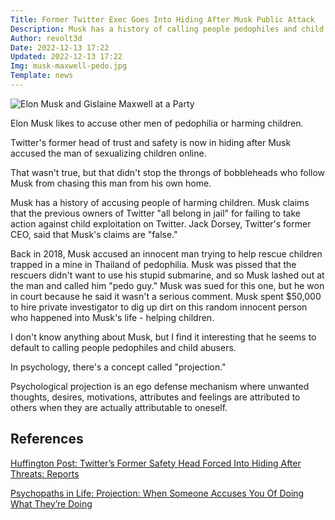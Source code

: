 ```yaml
---
Title: Former Twitter Exec Goes Into Hiding After Musk Public Attack
Description: Musk has a history of calling people pedophiles and child abusers
Author: revolt3d
Date: 2022-12-13 17:22
Updated: 2022-12-13 17:22
Img: musk-maxwell-pedo.jpg
Template: news
---
```

![Elon Musk and Gislaine Maxwell at a Party](%assets_url%/musk-maxwell-pedo.jpg)

Elon Musk likes to accuse other men of pedophilia or harming children. 

Twitter's former head of trust and safety is now in hiding after Musk accused the man of sexualizing children online.

That wasn't true, but that didn't stop the throngs of bobbleheads who follow Musk from chasing this man from his own home.

Musk has a history of accusing people of harming children. Musk claims that the previous owners of Twitter "all belong in jail" for failing to take action against child exploitation on Twitter. Jack Dorsey, Twitter's former CEO, said that Musk's claims are "false."

Back in 2018, Musk accused an innocent man trying to help rescue children trapped in a mine in Thailand of pedophilia. Musk was pissed that the rescuers didn't want to use his stupid submarine, and so Musk lashed out at the man and called him "pedo guy." Musk was sued for this one, but he won in court because he said it wasn't a serious comment. Musk spent $50,000 to hire private investigator to dig up dirt on this random innocent person who happened into Musk's life - helping children.

I don't know anything about Musk, but I find it interesting that he seems to default to calling people pedophiles and child abusers.

In psychology, there's a concept called "projection."

Psychological projection is an ego defense mechanism where unwanted thoughts, desires, motivations, attributes and feelings are attributed to others when they are actually attributable to oneself.

## References
[Huffington Post: Twitter’s Former Safety Head Forced Into Hiding After Threats: Reports](https://www.huffpost.com/entry/twitter-yoel-roth-threats-elon-musk_n_639883bee4b09e0de496a3ac)

[Psychopaths in Life: Projection: When Someone Accuses You Of Doing What They’re Doing](https://psychopathsinlife.com/projection-when-someone-accuses-you-of-doing-what-theyre-doing/)